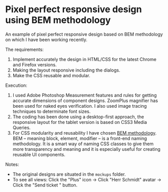 # Pixel perfect responsive design using BEM methodology

An example of pixel perfect responsive design based on BEM methodology on which I have been working recently.

The requirements:
1. Implement accurately the design in HTML/CSS for the latest Chrome and Firefox versions.
2. Making the layout responsive including the dialogs. 
3. Make the CSS reusable and modular.

Execution:
1. I used Adobe Photoshop Measurement features and rules for getting accurate dimensions of component designs. ZoomPlus magnifier has been used for naked eyes verification. I also used image tracing techniques to determinate font sizes.
2. The coding has been done using a desktop-first approach, the responsive layout for the tablet version is based on CSS3 Media Queries.
3. For CSS modularity and reusability I have chosen [BEM methodology](http://getbem.com/).
BEM – meaning block, element, modifier – is a front-end naming methodology. It is a smart way of naming CSS classes to give them more transparency and meaning and it is especially useful for creating reusable UI components.

Notes:
- The original designs are situated in the `mockups` folder.
- To see all views: Click the "Plus" icon -> Click "Herr Schmidt" avatar -> Click the "Send ticket " button.
